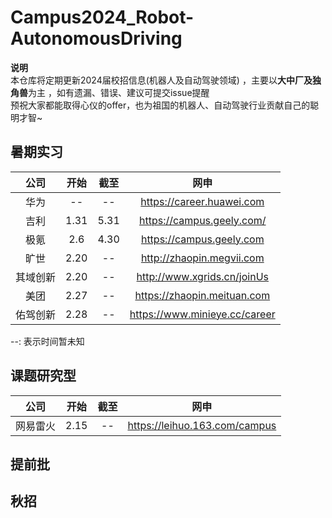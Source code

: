 # Campus2024_Robot-AutonomousDriving
**说明**  
本仓库将定期更新2024届校招信息(机器人及自动驾驶领域)  ，主要以**大中厂及独角兽**为主  ，如有遗漏、错误、建议可提交issue提醒   
预祝大家都能取得心仪的offer，也为祖国的机器人、自动驾驶行业贡献自己的聪明才智~


## 暑期实习

| 公司 | 开始 | 截至 | 网申 | 
| :----: | :----: | :----: | :----: |  
| 华为 | -- | -- | https://career.huawei.com |  
| 吉利 | 1.31 | 5.31 | https://campus.geely.com/ |  
| 极氪 | 2.6 | 4.30 | https://campus.geely.com   |  
| 旷世 | 2.20 | -- | http://zhaopin.megvii.com |  
| 其域创新 | 2.20 | -- |http://www.xgrids.cn/joinUs |  
| 美团 | 2.27 | -- | https://zhaopin.meituan.com |  
| 佑驾创新 | 2.28 | -- |https://www.minieye.cc/career |  


--: 表示时间暂未知 

## 课题研究型
| 公司 | 开始 | 截至 | 网申 | 
| :----: | :----: | :----: | :----: |  
| 网易雷火 | 2.15 | -- |https://leihuo.163.com/campus |  

## 提前批




## 秋招



